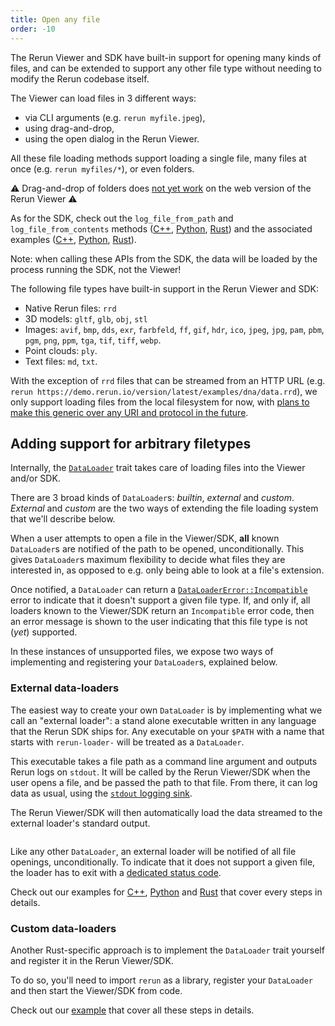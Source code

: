 ```yaml
---
title: Open any file
order: -10
---
```


The Rerun Viewer and SDK have built-in support for opening many kinds of files, and can be extended to support any other file type without needing to modify the Rerun codebase itself.

The Viewer can load files in 3 different ways:
- via CLI arguments (e.g. `rerun myfile.jpeg`),
- using drag-and-drop,
- using the open dialog in the Rerun Viewer.

All these file loading methods support loading a single file, many files at once (e.g. `rerun myfiles/*`), or even folders.

⚠ Drag-and-drop of folders does [not yet work](https://github.com/rerun-io/rerun/issues/4528) on the web version of the Rerun Viewer ⚠

As for the SDK, check out the `log_file_from_path` and `log_file_from_contents` methods ([C++](https://ref.rerun.io/docs/cpp/stable/classrerun_1_1RecordingStream.html#SOME_HASH_TBD?speculative-link), [Python](https://ref.rerun.io/docs/python/stable/common/other_classes_and_functions/#rerun.log_file_from_path?speculative-link), [Rust](https://docs.rs/rerun/latest/rerun/struct.RecordingStream.html#method.log_file_from_path)) and the associated examples ([C++](https://github.com/rerun-io/rerun/blob/main/examples/cpp/log_file/main.cpp), [Python](https://github.com/rerun-io/rerun/blob/main/examples/python/log_file/main.py), [Rust](https://github.com/rerun-io/rerun/blob/main/examples/rust/log_file/src/main.rs)).  

Note: when calling these APIs from the SDK, the data will be loaded by the process running the SDK, not the Viewer!

The following file types have built-in support in the Rerun Viewer and SDK:
- Native Rerun files: `rrd`
- 3D models: `gltf`, `glb`, `obj`, `stl`
- Images: `avif`, `bmp`, `dds`, `exr`, `farbfeld`, `ff`, `gif`, `hdr`, `ico`, `jpeg`, `jpg`, `pam`, `pbm`, `pgm`, `png`, `ppm`, `tga`, `tif`, `tiff`, `webp`.
- Point clouds: `ply`.
- Text files: `md`, `txt`.

With the exception of `rrd` files that can be streamed from an HTTP URL (e.g. `rerun https://demo.rerun.io/version/latest/examples/dna/data.rrd`), we only support loading files from the local filesystem for now, with [plans to make this generic over any URI and protocol in the future](https://github.com/rerun-io/rerun/issues/4525).

## Adding support for arbitrary filetypes

Internally, the [`DataLoader`](https://docs.rs/re_data_source/latest/re_data_source/trait.DataLoader.html) trait takes care of loading files into the Viewer and/or SDK.

There are 3 broad kinds of `DataLoader`s: _builtin_, _external_ and _custom_.
_External_ and _custom_ are the two ways of extending the file loading system that we'll describe below.

When a user attempts to open a file in the Viewer/SDK, **all** known `DataLoader`s are notified of the path to be opened, unconditionally.
This gives `DataLoader`s maximum flexibility to decide what files they are interested in, as opposed to e.g. only being able to look at a file's extension.

Once notified, a `DataLoader` can return a [`DataLoaderError::Incompatible`](https://docs.rs/re_data_source/latest/re_data_source/enum.DataLoaderError.html#variant.Incompatible) error to indicate that it doesn't support a given file type.
If, and only if, all loaders known to the Viewer/SDK return an `Incompatible` error code, then an error message is shown to the user indicating that this file type is not (_yet_) supported.

In these instances of unsupported files, we expose two ways of implementing and registering your `DataLoader`s, explained below.

### External data-loaders

The easiest way to create your own `DataLoader` is by implementing what we call an "external loader": a stand alone executable written in any language that the Rerun SDK ships for. Any executable on your `$PATH` with a name that starts with `rerun-loader-` will be treated as a `DataLoader`.

This executable takes a file path as a command line argument and outputs Rerun logs on `stdout`.
It will be called by the Rerun Viewer/SDK when the user opens a file, and be passed the path to that file.
From there, it can log data as usual, using the [`stdout` logging sink](../reference/sdk-operating-modes.md#standard-inputoutput).

The Rerun Viewer/SDK will then automatically load the data streamed to the external loader's standard output.

<picture>
  <img src="https://static.rerun.io/data-loader-external-overview/97e978000c709b78290f50d52c229a91f7543648/full.png" alt="">
  <source media="(max-width: 480px)" srcset="https://static.rerun.io/data-loader-external-overview/97e978000c709b78290f50d52c229a91f7543648/480w.png">
  <source media="(max-width: 768px)" srcset="https://static.rerun.io/data-loader-external-overview/97e978000c709b78290f50d52c229a91f7543648/768w.png">
  <source media="(max-width: 1024px)" srcset="https://static.rerun.io/data-loader-external-overview/97e978000c709b78290f50d52c229a91f7543648/1024w.png">
  <source media="(max-width: 1200px)" srcset="https://static.rerun.io/data-loader-external-overview/97e978000c709b78290f50d52c229a91f7543648/1200w.png">
</picture>

Like any other `DataLoader`, an external loader will be notified of all file openings, unconditionally.
To indicate that it does not support a given file, the loader has to exit with a [dedicated status code](https://docs.rs/rerun/latest/rerun/constant.EXTERNAL_DATA_LOADER_INCOMPATIBLE_EXIT_CODE.html).

Check out our examples for [C++](https://github.com/rerun-io/rerun/tree/main/examples/cpp/external_data_loader), [Python](https://github.com/rerun-io/rerun/tree/main/examples/python/external_data_loader) and [Rust](https://github.com/rerun-io/rerun/tree/main/examples/rust/external_data_loader) that cover every steps in details.

### Custom data-loaders

Another Rust-specific approach is to implement the `DataLoader` trait yourself and register it in the Rerun Viewer/SDK.

To do so, you'll need to import `rerun` as a library, register your `DataLoader` and then start the Viewer/SDK from code.

Check out our [example](https://github.com/rerun-io/rerun/tree/main/examples/rust/custom_data_loader) that cover all these steps in details.
